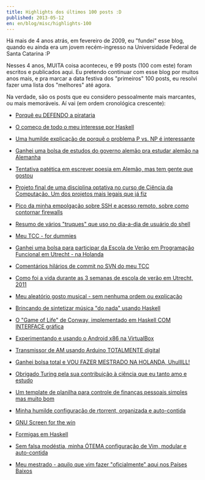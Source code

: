 ```yaml
---
title: Highlights dos últimos 100 posts :D
published: 2013-05-12
en: en/blog/misc/highlights-100
---
```


Há mais de 4 anos atrás, em fevereiro de 2009, eu "fundei" esse blog,
quando eu ainda era um jovem recém-ingresso na Universidade Federal de Santa Catarina :P

Nesses 4 anos, MUITA coisa aconteceu, e 99 posts (100 com este) foram escritos e publicados aqui.
Eu pretendo continuar com esse blog por muitos anos mais,
e pra marcar a data festiva dos "primeiros" 100 posts, eu resolvi fazer uma lista dos "melhores" até agora.

Na verdade, são os posts que eu considero pessoalmente mais marcantes, ou mais memoráveis.
Aí vai (em ordem cronológica crescente):

<!--more-->

  * [Porquê eu DEFENDO a pirataria](/pt/blog/misc/pirat)

  * [O começo de todo o meu interesse por Haskell](/pt/blog/haskell/haskell-start)

  * [Uma humilde explicação de porquê o problema P vs. NP é interessante](/pt/blog/tech/p-np)

  * [Ganhei uma bolsa de estudos do governo alemão pra estudar alemão na Alemanha](/pt/blog/misc/winterkurs-2010-dusseldorf)

  * [Tentativa patética em escrever poesia em Alemão, mas tem gente que gostou](/pt/blog/misc/deutsch-die-grunde)

  * [Projeto final de uma disciplina optativa no curso de Ciência da Computação. Um dos projetos mais legais que já fiz](/pt/blog/ac/guitar2midi)

  * [Pico da minha empolgação sobre SSH e acesso remoto, sobre como contornar firewalls](/pt/blog/tech/ssh-over-ssh)

  * [Resumo de vários "truques" que uso no dia-a-dia de usuário do shell](/pt/blog/tech/shell-magic)

  * [Meu TCC - for dummies](/pt/blog/ac/tcc)

  * [Ganhei uma bolsa para participar da Escola de Verão em Programação Funcional em Utrecht - na Holanda](/pt/blog/ac/buitenland)

  * [Comentários hilários de commit no SVN do meu TCC](/pt/blog/ac/tcc-logs)

  * [Como foi a vida durante as 3 semanas de escola de verão em Utrecht, 2011](/pt/blog/ac/utrecht-leven)

  * [Meu aleatório gosto musical - sem nenhuma ordem ou explicação](/pt/blog/misc/muziek1)

  * [Brincando de sintetizar música "do nada" usando Haskell](/pt/blog/haskell/haskell-synth)

  * [O "Game of Life" de Conway, implementado em Haskell COM INTERFACE gráfica](/pt/blog/haskell/haskell-kata-game-of-life)

  * [Experimentando e usando o Android x86 na VirtualBox](/pt/blog/tech/android-ics-virtualbox)

  * [Transmissor de AM usando Arduino TOTALMENTE digital](/pt/blog/ac/arduino-am)

  * [Ganhei bolsa total e VOU FAZER MESTRADO NA HOLANDA, UhulllLL!](/pt/blog/ac/sol-iustitiae-ilustra-nos)

  * [Obrigado Turing pela sua contribuição à ciência que eu tanto amo e estudo](/pt/blog/tech/alan-mathison-turing)

  * [Um template de planilha para controle de finanças pessoais simples mas muito bom](/pt/blog/misc/personal-finance-spreadsheet)

  * [Minha humilde configuração de rtorrent, organizada e auto-contida](/pt/blog/tech/rtorrentrc)

  * [GNU Screen for the win](/pt/blog/tech/screenrc-ftw)

  * [Formigas em Haskell](/pt/blog/haskell/haskell-ants-edsl)

  * [Sem falsa modéstia, minha ÓTEMA configuração de Vim, modular e auto-contida](/pt/blog/tech/modular-xplatform-vim-cfg-with-lasers)

  * [Meu mestrado - aquilo que vim fazer "oficialmente" aqui nos Países Baixos](/pt/blog/ac/msc)

